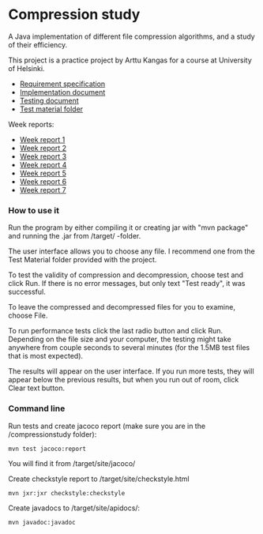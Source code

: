 # Compression study

A Java implementation of different file compression algorithms, and a study of their efficiency.

This project is a practice project by Arttu Kangas for a course at University of Helsinki.

+ [Requirement specification](https://github.com/ShootingStar91/compressionstudy/blob/master/documentation/requirementspecification.md)
+ [Implementation document](https://github.com/ShootingStar91/compressionstudy/blob/master/documentation/implementation.md)
+ [Testing document](https://github.com/ShootingStar91/compressionstudy/blob/master/documentation/testing.md)
+ [Test material folder](https://github.com/ShootingStar91/compressionstudy/blob/master/compressionstudy/Test%20material/)

Week reports:
+ [Week report 1](https://github.com/ShootingStar91/compressionstudy/blob/master/documentation/weekreport1.md)
+ [Week report 2](https://github.com/ShootingStar91/compressionstudy/blob/master/documentation/weekreport2.md)
+ [Week report 3](https://github.com/ShootingStar91/compressionstudy/blob/master/documentation/weekreport3.md)
+ [Week report 4](https://github.com/ShootingStar91/compressionstudy/blob/master/documentation/weekreport4.md)
+ [Week report 5](https://github.com/ShootingStar91/compressionstudy/blob/master/documentation/weekreport5.md)
+ [Week report 6](https://github.com/ShootingStar91/compressionstudy/blob/master/documentation/weekreport6.md)
+ [Week report 7](https://github.com/ShootingStar91/compressionstudy/blob/master/documentation/weekreport7.md)

### How to use it

Run the program by either compiling it or creating jar with "mvn package" and running the .jar from /target/ -folder.

The user interface allows you to choose any file. I recommend one from the Test Material folder provided with the project.

To test the validity of compression and decompression, choose test and click Run. If there is no error messages, but only text "Test ready", it was successful.

To leave the compressed and decompressed files for you to examine, choose File.

To run performance tests click the last radio button and click Run. Depending on the file size and your computer, the testing might take anywhere from couple seconds to several minutes (for the 1.5MB test files that is most expected).

The results will appear on the user interface. If you run more tests, they will appear below the previous results, but when you run out of room, click Clear text button.

### Command line

Run tests and create jacoco report (make sure you are in the /compressionstudy folder):

```
mvn test jacoco:report
```

You will find it from /target/site/jacoco/

Create checkstyle report to /target/site/checkstyle.html
```
mvn jxr:jxr checkstyle:checkstyle
```

Create javadocs to /target/site/apidocs/:
```
mvn javadoc:javadoc
```

